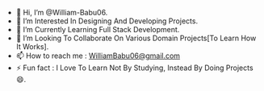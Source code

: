 - 👋 Hi, I’m @William-Babu06.
- 👀 I’m Interested In Designing And Developing Projects.
- 🌱 I’m Currently Learning Full Stack Development.
- 💞️ I’m Looking To Collaborate On Various Domain Projects[To Learn How It Works].
- 📫 How to reach me : WilliamBabu06@gmail.com
- ⚡ Fun fact : I Love To Learn Not By Studying, Instead By Doing Projects😄.

<!---
William-Babu06/William-Babu06 is a ✨ special ✨ repository because its `README.md` (this file) appears on your GitHub profile.
You can click the Preview link to take a look at your changes.
--->
